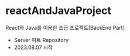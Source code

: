 # reactAndJavaProject
React와 Java를 이용한 초급 프로젝트[BackEnd Part]

- Server 파트 Repository
- 2023.08.07 시작

